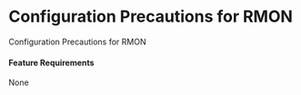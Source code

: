 Configuration Precautions for RMON
==================================

Configuration Precautions for RMON

#### Feature Requirements

None